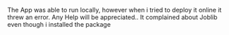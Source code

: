 The App was able to run locally, however when i tried to deploy it online it threw an error. Any Help will be appreciated..
It complained about Joblib even though i installed the package
